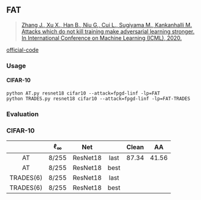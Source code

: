 

## FAT

> [Zhang J., Xu X., Han B., Niu G., Cui L., Sugiyama M.,  Kankanhalli M. Attacks which do not kill training make adversarial learning stronger. In International Conference on Machine Learning (ICML), 2020.](http://arxiv.org/abs/2002.11242)

[official-code](https://github.com/zjfheart/Friendly-Adversarial-Training)



### Usage

#### CIFAR-10

	python AT.py resnet18 cifar10 --attack=fpgd-linf -lp=FAT
	python TRADES.py resnet18 cifar10 --attack=fpgd-linf -lp=FAT-TRADES



### Evaluation



### CIFAR-10



|           | $\ell_{\infty}$ |   Net    |      | Clean |  AA   |
| :-------: | :-------------: | :------: | :--: | :---: | :---: |
|    AT     |      8/255      | ResNet18 | last | 87.34 | 41.56 |
|    AT     |      8/255      | ResNet18 | best |       |       |
| TRADES(6) |      8/255      | ResNet18 | last |       |       |
| TRADES(6) |      8/255      | ResNet18 | best |       |       |






